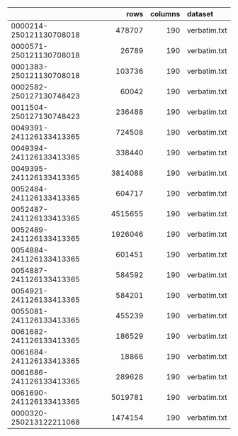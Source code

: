 |                         |    rows |   columns | dataset      |
|:------------------------|--------:|----------:|:-------------|
| 0000214-250121130708018 |  478707 |       190 | verbatim.txt |
| 0000571-250121130708018 |   26789 |       190 | verbatim.txt |
| 0001383-250121130708018 |  103736 |       190 | verbatim.txt |
| 0002582-250127130748423 |   60042 |       190 | verbatim.txt |
| 0011504-250127130748423 |  236488 |       190 | verbatim.txt |
| 0049391-241126133413365 |  724508 |       190 | verbatim.txt |
| 0049394-241126133413365 |  338440 |       190 | verbatim.txt |
| 0049395-241126133413365 | 3814088 |       190 | verbatim.txt |
| 0052484-241126133413365 |  604717 |       190 | verbatim.txt |
| 0052487-241126133413365 | 4515655 |       190 | verbatim.txt |
| 0052489-241126133413365 | 1926046 |       190 | verbatim.txt |
| 0054884-241126133413365 |  601451 |       190 | verbatim.txt |
| 0054887-241126133413365 |  584592 |       190 | verbatim.txt |
| 0054921-241126133413365 |  584201 |       190 | verbatim.txt |
| 0055081-241126133413365 |  455239 |       190 | verbatim.txt |
| 0061682-241126133413365 |  186529 |       190 | verbatim.txt |
| 0061684-241126133413365 |   18866 |       190 | verbatim.txt |
| 0061686-241126133413365 |  289628 |       190 | verbatim.txt |
| 0061690-241126133413365 | 5019781 |       190 | verbatim.txt |
| 0000320-250213122211068 | 1474154 |       190 | verbatim.txt |